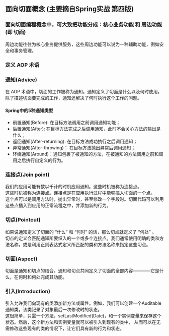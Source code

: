## 面向切面概念 (主要摘自Spring实战 第四版)
### 面向切面编程概念中，可大致把功能分成：核心业务功能 和 周边功能(即 切面)
周边功能往往为核心业务提供服务，这些周边功能可以说为一种辅助功能，例如安全和事务管理。
### 定义 AOP 术语
### 通知(Advice)
在 AOP 术语中，切面的工作被称为通知。通知定义了切面是什么以及何时使用。除了描述切面要完成的工作，通知还解决了何时执行这个工作的问题。
#### Spring中的5种通知类型
* 前置通知(Before): 在目标方法调用之前调用通知功能；
* 后置通知(After): 在目标方法完成之后调用通知，此时不会关心方法的输出是什么；
* 返回通知(After-returning): 在目标方法成功执行之后调用通知；
* 异常通知(After-throwing)： 在目标方法抛出异常后调用通知；
* 环绕通知(Around)：通知包裹了被通知的方法，在被通知的方法调用之前和调用之后执行自定义的行为。
### 连接点(Join point)
我们的应用可能有数以千计的时机应用通知。这些时机被称为连接点。  
这些时机被称为连接点。连接点是在应用执行过程中能够插入切面的一个点。  
这个点可以是调用方法时，抛出异常时，甚至修改一个字段时。切面代码可以利用这些点插入到应用的正常流程之中，并添加新的行为。
### 切点(Pointcut)
如果说通知定义了切面的 “什么” 和 “何时” 的话，那么切点就定义了 “何处” 。  
切点的定义会匹配通知所要织入的一个或多个连接点。我们通常使用明确的类和方法名称，或是利用正则表达式定义所匹配的类和方法名称来指定这些切点。
### 切面(Aspect)
切面是通知和切点的结合。通知和切点共同定义了切面的全部内容————它是什么，在何时和何处完成其功能。
### 引入(Introduction)
引入允许我们向现有的类添加新方法或属性。例如，我们可以创建一个Auditable通知类，该类记录了对象最后一次修改时的状态。  
这很简单，只需一个方法，setLastModified(Date)，和一个实例变量来保存这个状态。然后，这个新方法和实例变量就可以被引入到现有的类中，
从而可以在无需修改这些现有的类的情况下，让它们具有新的行为和状态。
